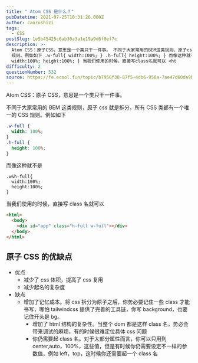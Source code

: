 ```yaml
---
title: " Atom CSS 是什么？"
pubDatetime: 2021-07-25T10:31:26.000Z
author: caorushizi
tags:
  - CSS
postSlug: 1e5b45425c6ab30a3a1e19a9d6f0ef7c
description: >-
  Atom CSS：原子CSS，意思是一个类只干一件事。 不同于大家常用的BEM这类规则，原子css就是拆分，所有 CSS 类都有一个唯一的 CSS
  规则。例如如下 .w-full{ width:100%; } .h-full{ height:100%; } 而像这种就不是 .w&h-full{
  width:100%; height:100%; } 当我们使用的时候，直接写class名就可以 <ht
difficulty: 2
questionNumber: 532
source: https://fe.ecool.fun/topic/b7956f38-87f5-4db6-958a-7ae47d60da9b
---
```


Atom CSS：原子 CSS，意思是一个类只干一件事。

不同于大家常用的 BEM 这类规则，原子 css 就是拆分，所有 CSS 类都有一个唯一的 CSS 规则。例如如下

```css
.w-full {
  width: 100%;
}
.h-full {
  height: 100%;
}
```

而像这种就不是

```
.w&h-full{
  width:100%;
  height:100%;
}
```

当我们使用的时候，直接写 class 名就可以

```html
<html>
  <body>
    <div id="app" class="h-full w-full"></div>
  </body>
</html>
```

## 原子 CSS 的优缺点

- 优点
  - 减少了 css 体积，提高了 css 复用
  - 减少起名的复杂度
- 缺点
  - 增加了记忆成本。将 css 拆分为原子之后，你势必要记住一些 class 才能书写，哪怕 tailwindcss 提供了完善的工具链，你写 background，也要记住开头是 bg。
    - 增加了 html 结构的复杂性。当整个 dom 都是这样 class 名，势必会带来调试的麻烦，有的时候很难定位具体 css 问题
    - 你仍需要起 class 名。对于大部分属性而言，你可以只用到 center,auto，100%，这些值，但是有时候你仍需要设定不一样的参数值，例如 left，top，这时候你还需要起一个 class 名
